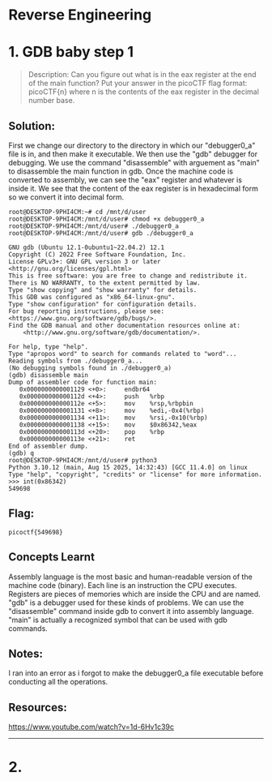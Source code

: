 # Reverse Engineering

# 1. GDB baby step 1
> Description:
>  Can you figure out what is in the eax register at the end of the main function? Put your answer in the picoCTF flag format: picoCTF{n} where n is the contents of the eax register in the decimal number base.
## Solution:
First we change our directory to the directory in which our "debugger0_a" file is in, and then make it executable. We then use the "gdb" debugger for debugging. We use the command "disassemble" with arguement as "main" to disassemble the main function in gdb. Once the machine code is converted to assembly, we can see the "eax" register and whatever is inside it. We see that the content of the eax register is in hexadecimal form so we convert it into decimal form.

```
root@DESKTOP-9PHI4CM:~# cd /mnt/d/user
root@DESKTOP-9PHI4CM:/mnt/d/user# chmod +x debugger0_a
root@DESKTOP-9PHI4CM:/mnt/d/user# ./debugger0_a
root@DESKTOP-9PHI4CM:/mnt/d/user# gdb ./debugger0_a

GNU gdb (Ubuntu 12.1-0ubuntu1~22.04.2) 12.1
Copyright (C) 2022 Free Software Foundation, Inc.
License GPLv3+: GNU GPL version 3 or later <http://gnu.org/licenses/gpl.html>
This is free software: you are free to change and redistribute it.
There is NO WARRANTY, to the extent permitted by law.
Type "show copying" and "show warranty" for details.
This GDB was configured as "x86_64-linux-gnu".
Type "show configuration" for configuration details.
For bug reporting instructions, please see:
<https://www.gnu.org/software/gdb/bugs/>.
Find the GDB manual and other documentation resources online at:
    <http://www.gnu.org/software/gdb/documentation/>.

For help, type "help".
Type "apropos word" to search for commands related to "word"...
Reading symbols from ./debugger0_a...
(No debugging symbols found in ./debugger0_a)
(gdb) disassemble main
Dump of assembler code for function main:
   0x0000000000001129 <+0>:     endbr64
   0x000000000000112d <+4>:     push   %rbp
   0x000000000000112e <+5>:     mov    %rsp,%rbpbin
   0x0000000000001131 <+8>:     mov    %edi,-0x4(%rbp)
   0x0000000000001134 <+11>:    mov    %rsi,-0x10(%rbp)
   0x0000000000001138 <+15>:    mov    $0x86342,%eax
   0x000000000000113d <+20>:    pop    %rbp
   0x000000000000113e <+21>:    ret
End of assembler dump.
(gdb) q
root@DESKTOP-9PHI4CM:/mnt/d/user# python3
Python 3.10.12 (main, Aug 15 2025, 14:32:43) [GCC 11.4.0] on linux
Type "help", "copyright", "credits" or "license" for more information.
>>> int(0x86342)
549698
```
## Flag:
```
picoctf{549698}
```
## Concepts Learnt
Assembly language is the most basic and human-readable version of the machine code (binary). Each line is an instruction the CPU executes. Registers are pieces of memories which are inside the CPU and are named.
"gdb" is a debugger used for these kinds of problems. We can use the "disassemble" command inside gdb to convert it into assembly language. "main" is actually a recognized symbol that can be used with gdb commands.
## Notes:
I ran into an error as i forgot to make the debugger0_a file executable before conducting all the operations.
## Resources:
https://www.youtube.com/watch?v=1d-6Hv1c39c

***

# 2.
